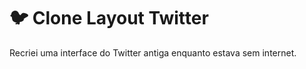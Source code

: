 # :bird: Clone Layout Twitter

Recriei uma interface do Twitter antiga enquanto estava sem internet.